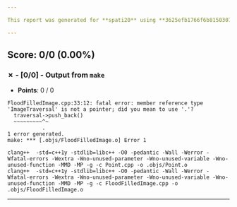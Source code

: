 ```yaml
---

This report was generated for **spati20** using **3625efb1766f6b81503073fac0c944798a00f274** (latest commit as of **April 12th 2021, 8:32 pm**)

---
```





## Score: 0/0 (0.00%)


### ✗ - [0/0] - Output from `make`

- **Points**: 0 / 0

```
FloodFilledImage.cpp:33:12: fatal error: member reference type 'ImageTraversal' is not a pointer; did you mean to use '.'?
  traversal->push_back() 
  ~~~~~~~~~^~
           .
1 error generated.
make: *** [.objs/FloodFilledImage.o] Error 1

```
```
clang++  -std=c++1y -stdlib=libc++ -O0 -pedantic -Wall -Werror -Wfatal-errors -Wextra -Wno-unused-parameter -Wno-unused-variable -Wno-unused-function -MMD -MP -g -c Point.cpp -o .objs/Point.o
clang++  -std=c++1y -stdlib=libc++ -O0 -pedantic -Wall -Werror -Wfatal-errors -Wextra -Wno-unused-parameter -Wno-unused-variable -Wno-unused-function -MMD -MP -g -c FloodFilledImage.cpp -o .objs/FloodFilledImage.o

```


---